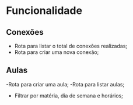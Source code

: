 # Funcionalidade

## Conexões

- Rota para listar o total de conexões realizadas;
- Rota para criar uma nova conexão;

## Aulas

-Rota para criar uma aula;
-Rota para listar aulas;
   - Filtrar por matéria, dia de semana e horários;
